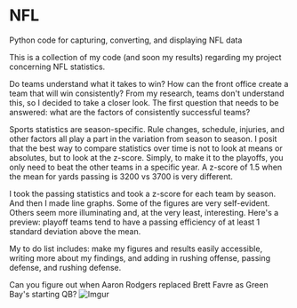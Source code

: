 # NFL
Python code for capturing, converting, and displaying NFL data

This is a collection of my code (and soon my results) regarding my project concerning NFL statistics.

Do teams understand what it takes to win? How can the front office create a team that will win consistently? From my research, teams don't understand this, so I decided to take a closer look. The first question that needs to be answered: what are the factors of consistently successful teams?

Sports statistics are season-specific. Rule changes, schedule, injuries, and other factors all play a part in the variation from season to season. I posit that the best way to compare statistics over time is not to look at means or absolutes, but to look at the z-score. Simply, to make it to the playoffs, you only need to beat the other teams in a specific year. A z-score of 1.5 when the mean for yards passing is 3200 vs 3700 is very different.

I took the passing statistics and took a z-score for each team by season. And then I made line graphs. Some of the figures are very self-evident. Others seem more illuminating and, at the very least, interesting. Here's a preview: playoff teams tend to have a passing efficiency of at least 1 standard deviation above the mean.

My to do list includes: make my figures and results easily accessible, writing more about my findings, and adding in rushing offense, passing defense, and rushing defense.


Can you figure out when Aaron Rodgers replaced Brett Favre as Green Bay's starting QB?
![Imgur](http://i.imgur.com/EVVxn7L.png)
